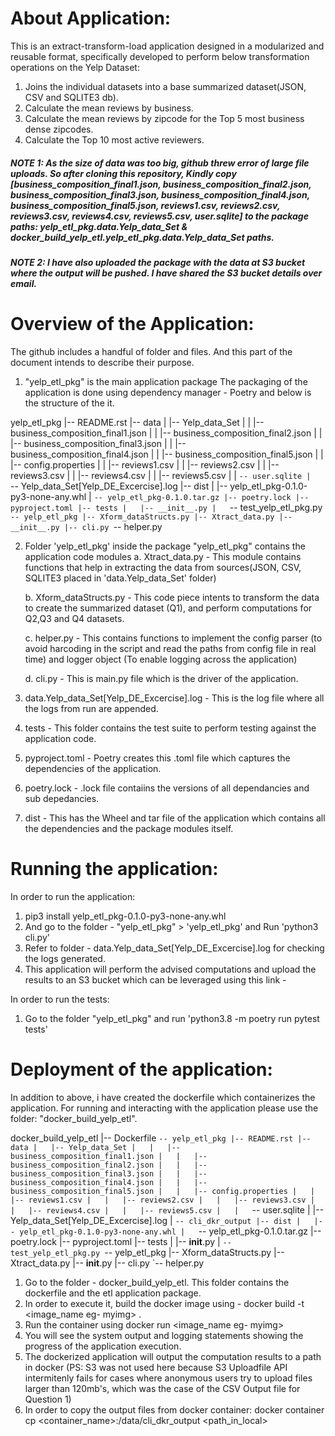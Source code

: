 # About Application:
This is an extract-transform-load application designed in a modularized and reusable format, specifically developed to perform below transformation operations on the Yelp Dataset: 

1. Joins the individual datasets into a base summarized dataset(JSON, CSV and SQLITE3 db).
2. Calculate the mean reviews by business.
3. Calculate the mean reviews by zipcode for the Top 5 most business dense zipcodes.
4. Calculate the Top 10 most active reviewers.

##### NOTE 1: As the size of data was too big, github threw error of large file uploads. So after cloning this repository, Kindly copy [business_composition_final1.json, business_composition_final2.json, business_composition_final3.json, business_composition_final4.json, business_composition_final5.json, reviews1.csv, reviews2.csv, reviews3.csv, reviews4.csv, reviews5.csv, user.sqlite] to the package paths: yelp_etl_pkg.data.Yelp_data_Set & docker_build_yelp_etl.yelp_etl_pkg.data.Yelp_data_Set paths. 

##### NOTE 2: I have also uploaded the package with the data at S3 bucket where the output will be pushed. I have shared the S3 bucket details over email. 

# Overview of the Application: 
The github includes a handful of folder and files. And this part of the document intends to describe their purpose. 

1. "yelp_etl_pkg" is the main application package
The packaging of the application is done using dependency manager - Poetry and below is the structure of the it.

yelp_etl_pkg
|-- README.rst
|-- data
|   |-- Yelp_data_Set
|   |   |-- business_composition_final1.json
|   |   |-- business_composition_final2.json
|   |   |-- business_composition_final3.json
|   |   |-- business_composition_final4.json
|   |   |-- business_composition_final5.json
|   |   |-- config.properties
|   |   |-- reviews1.csv
|   |   |-- reviews2.csv
|   |   |-- reviews3.csv
|   |   |-- reviews4.csv
|   |   |-- reviews5.csv
|   |   `-- user.sqlite
|   `-- Yelp_data_Set[Yelp_DE_Excercise].log
|-- dist
|   |-- yelp_etl_pkg-0.1.0-py3-none-any.whl
|   `-- yelp_etl_pkg-0.1.0.tar.gz
|-- poetry.lock
|-- pyproject.toml
|-- tests
|   |-- __init__.py
|   `-- test_yelp_etl_pkg.py
`-- yelp_etl_pkg
    |-- Xform_dataStructs.py
    |-- Xtract_data.py
    |-- __init__.py
    |-- cli.py
    `-- helper.py


2. Folder 'yelp_etl_pkg' inside the package "yelp_etl_pkg" contains the application code modules
	a. Xtract_data.py - This module contains functions that help in extracting the data from sources(JSON, CSV, SQLITE3 placed in 'data.Yelp_data_Set' folder)

	b. Xform_dataStructs.py - This code piece intents to transform the data to create the summarized dataset (Q1), and perform computations for Q2,Q3 and Q4 datasets. 

	c. helper.py - This contains functions to implement the config parser (to avoid harcoding in the script and read the paths from config file in real time) and logger object (To enable logging across the application) 

	d. cli.py - This is main.py file which is the driver of the application. 

3. data.Yelp_data_Set[Yelp_DE_Excercise].log - This is the log file where all the logs from run are appended. 

4. tests - This folder contains the test suite to perform testing against the application code. 

5. pyproject.toml - Poetry creates this .toml file which captures the dependencies of the application. 

6. poetry.lock - .lock file contaiins the versions of all dependancies and sub depedancies. 

7. dist - This has the Wheel and tar file of the application which contains all the dependencies and the package modules itself. 


# Running the application:
In order to run the application: 
1. pip3 install yelp_etl_pkg-0.1.0-py3-none-any.whl
2. And go to the folder - "yelp_etl_pkg" > 'yelp_etl_pkg' and Run 'python3 cli.py'
3. Refer to folder - data.Yelp_data_Set[Yelp_DE_Excercise].log for checking the logs generated. 
4. This application will perform the advised computations and upload the results to an S3 bucket which can be leveraged using this link - 

In order to run the tests: 
1. Go to the folder "yelp_etl_pkg" and run 'python3.8 -m poetry run pytest tests'


# Deployment of the application:
In addition to above, i have created the dockerfile which containerizes the application. For running and interacting with the application please use the folder: "docker_build_yelp_etl".

docker_build_yelp_etl
|-- Dockerfile
`-- yelp_etl_pkg
    |-- README.rst
    |-- data
    |   |-- Yelp_data_Set
    |   |   |-- business_composition_final1.json
    |   |   |-- business_composition_final2.json
    |   |   |-- business_composition_final3.json
    |   |   |-- business_composition_final4.json
    |   |   |-- business_composition_final5.json
    |   |   |-- config.properties
    |   |   |-- reviews1.csv
    |   |   |-- reviews2.csv
    |   |   |-- reviews3.csv
    |   |   |-- reviews4.csv
    |   |   |-- reviews5.csv
    |   |   `-- user.sqlite
    |   |-- Yelp_data_Set[Yelp_DE_Excercise].log
    |   `-- cli_dkr_output
    |-- dist
    |   |-- yelp_etl_pkg-0.1.0-py3-none-any.whl
    |   `-- yelp_etl_pkg-0.1.0.tar.gz
    |-- poetry.lock
    |-- pyproject.toml
    |-- tests
    |   |-- __init__.py
    |   `-- test_yelp_etl_pkg.py
    `-- yelp_etl_pkg
        |-- Xform_dataStructs.py
        |-- Xtract_data.py
        |-- __init__.py
        |-- cli.py
        `-- helper.py

1. Go to the folder - docker_build_yelp_etl. This folder contains the dockerfile and the etl application package. 
2. In order to execute it, build the docker image using - docker build -t <image_name eg- myimg> .
3. Run the container using docker run <image_name eg- myimg>
4. You will see the system output and logging statements showing the progress of the application execution. 
5. The dockerized application will output the computation results to a path in docker (PS: S3 was not used here because S3 Uploadfile API intermitenly fails for cases where anonymous users try to upload files larger than 120mb's, which was the case of the CSV Output file for Question 1)
5. In order to copy the output files from docker container: docker container cp <container_name>:/data/cli_dkr_output <path_in_local>

